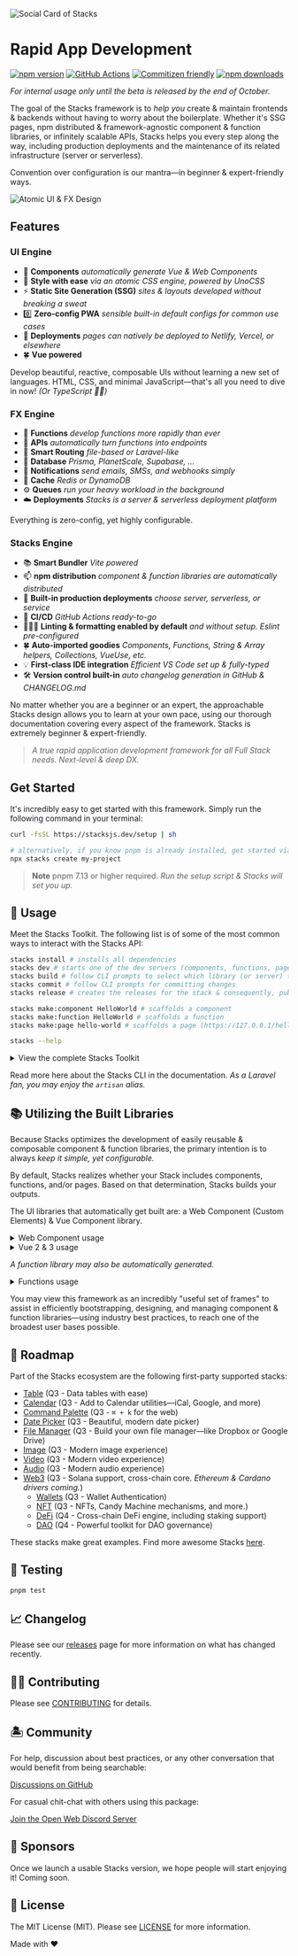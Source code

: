 ![Social Card of Stacks](.github/art/social.png)

# Rapid App Development

[![npm version][npm-version-src]][npm-version-href]
[![GitHub Actions][github-actions-src]][github-actions-href]
[![Commitizen friendly](https://img.shields.io/badge/commitizen-friendly-brightgreen.svg)](http://commitizen.github.io/cz-cli/)
[![npm downloads][npm-downloads-src]][npm-downloads-href]
<!-- [![Codecov][codecov-src]][codecov-href] -->

_For internal usage only until the beta is released by the end of October._

The goal of the Stacks framework is to _help you_ create & maintain frontends & backends without having to worry about the boilerplate. Whether it's SSG pages, npm distributed & framework-agnostic component & function libraries, or infinitely scalable APIs, Stacks helps you every step along the way, including production deployments and the maintenance of its related infrastructure (server or serverless).

Convention over configuration is our mantra—in beginner & expert-friendly ways.

![Atomic UI & FX Design](./apps/site/images/diagram.png)

## Features

### UI Engine

- 🧩 **Components** _automatically generate Vue & Web Components_<br>
- 🎨 **Style with ease** _via an atomic CSS engine, powered by UnoCSS_<br>
- ⚡️ **Static Site Generation (SSG)** _sites & layouts developed without breaking a sweat_<br>
- 0️⃣ **Zero-config PWA** _sensible built-in default configs for common use cases_<br>
- 🤖 **Deployments** _pages can natively be deployed to Netlify, Vercel, or elsewhere_<br>
- 🍀 **Vue powered**<br>

Develop beautiful, reactive, composable UIs without learning a new set of languages. HTML, CSS, and minimal JavaScript—that's all you need to dive in now! _(Or TypeScript ✌🏼)_

### FX Engine

- 🧩 **Functions** _develop functions more rapidly than ever_<br>
- 🤖 **APIs** _automatically turn functions into endpoints_<br>
- 🧭 **Smart Routing** _file-based or Laravel-like_<br>
- 📀 **Database** _Prisma, PlanetScale, Supabase, ..._<br>
- 📢 **Notifications** _send emails, SMSs, and webhooks simply_<br>
- 💨 **Cache** _Redis or DynamoDB_<br>
- ⚙️ **Queues** _run your heavy workload in the background_<br>
- ☁️ **Deployments** _Stacks is a server & serverless deployment platform_<br>

Everything is zero-config, yet highly configurable.

### Stacks Engine

- 📚 **Smart Bundler** _Vite powered_<br>
- 📫 **npm distribution** _component & function libraries are automatically distributed_<br>
- 🚀 **Built-in production deployments** _choose server, serverless, or service_<br>
- 🤖 **CI/CD** _GitHub Actions ready-to-go_<br>
- 👩🏽‍🔧 **Linting & formatting enabled by default** _and without setup. Eslint pre-configured_<br>
- 🍀 **Auto-imported goodies** _Components, Functions, String & Array helpers, Collections, VueUse, etc._<br>
- 💡 **First-class IDE integration** _Efficient VS Code set up & fully-typed_<br>
- 🛠️ **Version control built-in** _auto changelog generation in GitHub & CHANGELOG.md_<br>

No matter whether you are a beginner or an expert, the approachable Stacks design allows you to learn at your own pace, using our thorough documentation covering every aspect of the framework. Stacks is extremely beginner & expert-friendly.

> _A true rapid application development framework for all Full Stack needs. Next-level & deep DX._

## Get Started

It's incredibly easy to get started with this framework. Simply run the following command in your terminal:

```bash
curl -fsSL https://stacksjs.dev/setup | sh

# alternatively, if you know pnpm is already installed, get started via:
npx stacks create my-project
```

> **Note**
> pnpm 7.13 or higher required. _Run the setup script & Stacks will set you up._

## 🤖 Usage

Meet the Stacks Toolkit. The following list is of some of the most common ways to interact with the Stacks API:

```bash
stacks install # installs all dependencies
stacks dev # starts one of the dev servers (components, functions, pages, or docs)
stacks build # follow CLI prompts to select which library (or server) to build
stacks commit # follow CLI prompts for committing changes
stacks release # creates the releases for the stack & consequently, publishes them to npm

stacks make:component HelloWorld # scaffolds a component
stacks make:function HelloWorld # scaffolds a function
stacks make:page hello-world # scaffolds a page (https://127.0.0.1/hello-world)

stacks --help
```

<details>
<summary>View the complete Stacks Toolkit</summary>

```bash
stacks --version # get the Stacks version
stacks --help # view help menu

stacks install # installs your dependencies
stacks fresh # fresh reinstall of all deps
stacks clean # removes all your deps

stacks update # auto-update deps & the Stacks framework
stacks update:dependencies # auto-update deps & the Stacks framework
stacks update:framework # auto-update deps & the Stacks framework
stacks update:package-manager # auto-update deps & the Stacks framework
stacks update:node # update to latest project-defined node version

# if you need any more info on any command listed here, you may suffix
# any of them via the "help option", i.e. `stacks ... --help`

stacks dev # start one of the dev servers (components, functions, pages, or docs)
stacks dev:components # start local playground dev server
stacks dev:pages # start local playground pages dev server
stacks dev:functions # stub local the functions
stacks dev:docs # start local docs dev server
stacks development # `stacks dev` alias

# for Laravel users, `serve` may be a more familiar command. Hence, we aliased it:
stacks serve
stacks serve:components
stacks serve:pages
stacks serve:functions
stacks serve:docs

# building for production (e.g. AWS, Google Cloud, npm, Vercel, Netlify, et al.)
stacks build # select a specific build (follow CLI prompts)
stacks build:components # build Vue component library & Web Component library
stacks build:vue-components # build Vue 2 & 3-ready Component library
stacks build:web-components # build framework agnostic Web Component library (i.e. Custom Elements)
stacks build:functions # build function library
stacks build:pages # build SSG pages
stacks build:all # build all your code

# `stacks build` aliases
stacks prod
stacks prod:components
stacks prod:vue-components
stacks prod:web-components
stacks prod:functions
stacks prod:pages
stacks prod:all
stacks production # `stacks prod` alias

# sets your application key
stacks key:generate

stacks make:stack project
stacks make:component HelloWorld
stacks make:function hello-world
stacks make:page hello-world
stacks make:lang de
stacks make:notification welcome-email
stacks make:database cars
stacks make:table brands
stacks make:migration create_cars_table
stacks make:factory cars
stacks make:seed cars

stacks lint # runs linter
stacks lint:fix # runs linter and fixes issues

stacks commit # follow CLI prompts for committing staged changes
stacks release # creates the releases for the stack & triggers the Release Action (workflow)
stacks changelog # generates CHANGELOG.md

# when deploying your app/s to a remote server or cloud provider
stacks deploy
stacks deploy:docs
stacks deploy:functions
stacks deploy:pages
stacks deploy:all

# select the example to run (follow CLI prompts)
stacks example
stacks example:vue
stacks example:web-components

# you likely won't need to run these commands as they are auto-triggered, but they are available
stacks generate
stacks generate:entries
stacks generate:vue-compat
stacks generate:web-types
stacks generate:vscode-custom-data
stacks generate:ide-helpers
stacks generate:component-meta
stacks generate:all

# generates your application key
stacks key:generate

# generate your TypeScript declarations
stacks types:generate
stacks types:fix

# test your stack
stacks test # runs test suite
stacks test:unit # runs unit tests
stacks test:e2e # runs e2e tests
stacks test:coverage # runs test coverage
stacks test:types # runs typecheck

# the CLI may be triggered in any
# of the following syntax:
stx fresh
stacks fresh
pnpm stx fresh
pnpm stacks fresh
pnpm artisan fresh
pnpm fresh
pnpm run fresh
pnpm run artisan fresh
```

</details>

Read more here about the Stacks CLI in the documentation. _As a Laravel fan, you may enjoy the `artisan` alias._

## 📚 Utilizing the Built Libraries

Because Stacks optimizes the development of easily reusable & composable component & function libraries, the primary intention is to always _keep it simple, yet configurable._

By default, Stacks realizes whether your Stack includes components, functions, and/or pages. Based on that determination, Stacks builds your outputs.

The UI libraries that automatically get built are: a Web Component (Custom Elements) & Vue Component library.

<details>
<summary>Web Component usage</summary>

```bash
npm install my-awesome-library
```

After you installed your Stacks generated library, you can use a "Custom Element" (Web Component) in the following way:

```html
<html>
  <body>
    <hello-world name="Jane Doe"></hello-world>
    <script src="my-awesome-library.js"></script>
  </body>
</html>
```

</details>

<details>
<summary>Vue 2 & 3 usage</summary>

```bash
npm install my-awesome-library
```

After you installed your Stacks generated library, you can use your Vue Components in the following way:

```vue
<script setup lang="ts">
import HelloWorld from 'my-awesome-library'
</script>

<template>
  <HelloWorld name="J Doe" />
</template>
```

</details>

_A function library may also be automatically generated._

<details>
<summary>Functions usage</summary>

```bash
npm install hello-world-library
```

After you installed your Stacks generated library, you can use your functions in the following way:

```ts
import { count, increment } from 'hello-world-fx'

console.log('count is', count)
increment()
console.log('increased count is', count)
```

</details>

You may view this framework as an incredibly "useful set of frames" to assist in efficiently bootstrapping, designing, and managing component & function libraries—using industry best practices, to reach one of the broadest user bases possible.

## 🚙 Roadmap

Part of the Stacks ecosystem are the following first-party supported stacks:

- [Table](https://github.com/stacksjs/table) (Q3 - Data tables with ease)
- [Calendar](https://github.com/stacksjs/calendar) (Q3 - Add to Calendar utilities—iCal, Google, and more)
- [Command Palette](https://github.com/stacksjs/command-palette) (Q3 - `⌘ + k` for the web)
- [Date Picker](https://github.com/stacksjs/date-picker) (Q3 - Beautiful, modern date picker)
- [File Manager](https://github.com/stacksjs/file-manager) (Q3 - Build your own file manager—like Dropbox or Google Drive)
- [Image](https://github.com/stacksjs/image) (Q3 - Modern image experience)
- [Video](https://github.com/stacksjs/video) (Q3 - Modern video experience)
- [Audio](https://github.com/stacksjs/audio) (Q3 - Modern audio experience)
- [Web3](https://github.com/stacksjs/web3) (Q3 - Solana support, cross-chain core. _Ethereum & Cardano drivers coming._)
  - [Wallets](https://github.com/stacksjs/wallets) (Q3 - Wallet Authentication)
  - [NFT](https://github.com/stacksjs/nft) (Q3 - NFTs, Candy Machine mechanisms, and more.)
  - [DeFi](https://github.com/stacksjs/defi) (Q4 - Cross-chain DeFi engine, including staking support)
  - [DAO](https://github.com/stacksjs/dao) (Q4 - Powerful toolkit for DAO governance)

These stacks make great examples. Find more awesome Stacks [here](https://github.com/stacksjs/awesome-stacks).

## 🧪 Testing

```bash
pnpm test
```

## 📈 Changelog

Please see our [releases](https://github.com/stacksjs/stacks/releases) page for more information on what has changed recently.

## 💪🏼 Contributing

Please see [CONTRIBUTING](.github/CONTRIBUTING.md) for details.

## 🏝 Community

For help, discussion about best practices, or any other conversation that would benefit from being searchable:

[Discussions on GitHub](https://github.com/stacksjs/stacks/discussions)

For casual chit-chat with others using this package:

[Join the Open Web Discord Server](https://discord.ow3.org)

## 📄 Sponsors

Once we launch a usable Stacks version, we hope people will start enjoying it! Coming soon.

## 📄 License

The MIT License (MIT). Please see [LICENSE](LICENSE.md) for more information.

Made with ❤️

<!-- Badges -->
[npm-version-src]: https://img.shields.io/npm/v/@stacksjs/stacks?style=flat-square
[npm-version-href]: https://npmjs.com/package/@stacksjs/stacks

[npm-downloads-src]: https://img.shields.io/npm/dm/@stacksjs/stacks?style=flat-square
[npm-downloads-href]: https://npmjs.com/package/@stacksjs/stacks

[github-actions-src]: https://img.shields.io/github/workflow/status/stacksjs/stacks/CI/main?style=flat-square
[github-actions-href]: https://github.com/stacksjs/stacks/actions?query=workflow%3Aci

<!-- [codecov-src]: https://img.shields.io/codecov/c/gh/stacksjs/stacks/main?style=flat-square
[codecov-href]: https://codecov.io/gh/stacksjs/stacks -->
